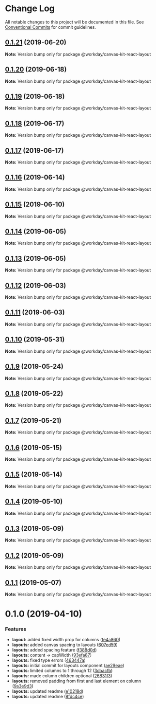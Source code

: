 # Change Log

All notable changes to this project will be documented in this file.
See [Conventional Commits](https://conventionalcommits.org) for commit guidelines.

## [0.1.21](https://ghe.megaleo.com/design/canvas-kit-react/tree/master/modules/canvas-kit-react-layout/compare/@workday/canvas-kit-react-layout@0.1.20...@workday/canvas-kit-react-layout@0.1.21) (2019-06-20)

**Note:** Version bump only for package @workday/canvas-kit-react-layout





## [0.1.20](https://ghe.megaleo.com/design/canvas-kit-react/tree/master/modules/canvas-kit-react-layout/compare/@workday/canvas-kit-react-layout@0.1.19...@workday/canvas-kit-react-layout@0.1.20) (2019-06-18)

**Note:** Version bump only for package @workday/canvas-kit-react-layout





## [0.1.19](https://ghe.megaleo.com/design/canvas-kit-react/tree/master/modules/canvas-kit-react-layout/compare/@workday/canvas-kit-react-layout@0.1.18...@workday/canvas-kit-react-layout@0.1.19) (2019-06-18)

**Note:** Version bump only for package @workday/canvas-kit-react-layout





## [0.1.18](https://ghe.megaleo.com/design/canvas-kit-react/tree/master/modules/canvas-kit-react-layout/compare/@workday/canvas-kit-react-layout@0.1.17...@workday/canvas-kit-react-layout@0.1.18) (2019-06-17)

**Note:** Version bump only for package @workday/canvas-kit-react-layout





## [0.1.17](https://ghe.megaleo.com/design/canvas-kit-react/tree/master/modules/canvas-kit-react-layout/compare/@workday/canvas-kit-react-layout@0.1.16...@workday/canvas-kit-react-layout@0.1.17) (2019-06-17)

**Note:** Version bump only for package @workday/canvas-kit-react-layout





## [0.1.16](https://ghe.megaleo.com/design/canvas-kit-react/tree/master/modules/canvas-kit-react-layout/compare/@workday/canvas-kit-react-layout@0.1.15...@workday/canvas-kit-react-layout@0.1.16) (2019-06-14)

**Note:** Version bump only for package @workday/canvas-kit-react-layout





## [0.1.15](https://ghe.megaleo.com/design/canvas-kit-react/tree/master/modules/canvas-kit-react-layout/compare/@workday/canvas-kit-react-layout@0.1.14...@workday/canvas-kit-react-layout@0.1.15) (2019-06-10)

**Note:** Version bump only for package @workday/canvas-kit-react-layout





## [0.1.14](https://ghe.megaleo.com/design/canvas-kit-react/tree/master/modules/canvas-kit-react-layout/compare/@workday/canvas-kit-react-layout@0.1.13...@workday/canvas-kit-react-layout@0.1.14) (2019-06-05)

**Note:** Version bump only for package @workday/canvas-kit-react-layout





## [0.1.13](https://ghe.megaleo.com/design/canvas-kit-react/tree/master/modules/canvas-kit-react-layout/compare/@workday/canvas-kit-react-layout@0.1.12...@workday/canvas-kit-react-layout@0.1.13) (2019-06-05)

**Note:** Version bump only for package @workday/canvas-kit-react-layout





## [0.1.12](https://ghe.megaleo.com/design/canvas-kit-react/tree/master/modules/canvas-kit-react-layout/compare/@workday/canvas-kit-react-layout@0.1.11...@workday/canvas-kit-react-layout@0.1.12) (2019-06-03)

**Note:** Version bump only for package @workday/canvas-kit-react-layout





## [0.1.11](https://ghe.megaleo.com/design/canvas-kit-react/tree/master/modules/canvas-kit-react-layout/compare/@workday/canvas-kit-react-layout@0.1.10...@workday/canvas-kit-react-layout@0.1.11) (2019-06-03)

**Note:** Version bump only for package @workday/canvas-kit-react-layout





## [0.1.10](https://ghe.megaleo.com/design/canvas-kit-react/tree/master/modules/canvas-kit-react-layout/compare/@workday/canvas-kit-react-layout@0.1.9...@workday/canvas-kit-react-layout@0.1.10) (2019-05-31)

**Note:** Version bump only for package @workday/canvas-kit-react-layout





## [0.1.9](https://ghe.megaleo.com/design/canvas-kit-react/tree/master/modules/canvas-kit-react-layout/compare/@workday/canvas-kit-react-layout@0.1.8...@workday/canvas-kit-react-layout@0.1.9) (2019-05-24)

**Note:** Version bump only for package @workday/canvas-kit-react-layout





## [0.1.8](https://ghe.megaleo.com/design/canvas-kit-react/tree/master/modules/canvas-kit-react-layout/compare/@workday/canvas-kit-react-layout@0.1.7...@workday/canvas-kit-react-layout@0.1.8) (2019-05-22)

**Note:** Version bump only for package @workday/canvas-kit-react-layout





## [0.1.7](https://ghe.megaleo.com/design/canvas-kit-react/tree/master/modules/canvas-kit-react-layout/compare/@workday/canvas-kit-react-layout@0.1.6...@workday/canvas-kit-react-layout@0.1.7) (2019-05-21)

**Note:** Version bump only for package @workday/canvas-kit-react-layout





## [0.1.6](https://ghe.megaleo.com/design/canvas-kit-react/tree/master/modules/canvas-kit-react-layout/compare/@workday/canvas-kit-react-layout@0.1.5...@workday/canvas-kit-react-layout@0.1.6) (2019-05-15)

**Note:** Version bump only for package @workday/canvas-kit-react-layout





## [0.1.5](https://ghe.megaleo.com/design/canvas-kit-react/tree/master/modules/canvas-kit-react-layout/compare/@workday/canvas-kit-react-layout@0.1.4...@workday/canvas-kit-react-layout@0.1.5) (2019-05-14)

**Note:** Version bump only for package @workday/canvas-kit-react-layout





## [0.1.4](https://ghe.megaleo.com/design/canvas-kit-react/tree/master/modules/canvas-kit-react-layout/compare/@workday/canvas-kit-react-layout@0.1.3...@workday/canvas-kit-react-layout@0.1.4) (2019-05-10)

**Note:** Version bump only for package @workday/canvas-kit-react-layout





## [0.1.3](https://ghe.megaleo.com/design/canvas-kit-react/tree/master/modules/canvas-kit-react-layout/compare/@workday/canvas-kit-react-layout@0.1.2...@workday/canvas-kit-react-layout@0.1.3) (2019-05-09)

**Note:** Version bump only for package @workday/canvas-kit-react-layout





## [0.1.2](https://ghe.megaleo.com/design/canvas-kit-react/tree/master/modules/canvas-kit-react-layout/compare/@workday/canvas-kit-react-layout@0.1.1...@workday/canvas-kit-react-layout@0.1.2) (2019-05-09)

**Note:** Version bump only for package @workday/canvas-kit-react-layout





## [0.1.1](https://ghe.megaleo.com/design/canvas-kit-react/tree/master/modules/canvas-kit-react-layout/compare/@workday/canvas-kit-react-layout@0.1.0...@workday/canvas-kit-react-layout@0.1.1) (2019-05-07)

**Note:** Version bump only for package @workday/canvas-kit-react-layout





# 0.1.0 (2019-04-10)


### Features

* **layout:** added fixed width prop for columns ([fe4a860](https://ghe.megaleo.com/design/canvas-kit-react/tree/master/modules/canvas-kit-react-layout/commits/fe4a860))
* **layouts:** added canvas spacing to layouts ([607ed59](https://ghe.megaleo.com/design/canvas-kit-react/tree/master/modules/canvas-kit-react-layout/commits/607ed59))
* **layouts:** added spacing feature ([f388d0d](https://ghe.megaleo.com/design/canvas-kit-react/tree/master/modules/canvas-kit-react-layout/commits/f388d0d))
* **layouts:** content -> capWidth ([93efa87](https://ghe.megaleo.com/design/canvas-kit-react/tree/master/modules/canvas-kit-react-layout/commits/93efa87))
* **layouts:** fixed type errors ([463447a](https://ghe.megaleo.com/design/canvas-kit-react/tree/master/modules/canvas-kit-react-layout/commits/463447a))
* **layouts:** initial commit for layouts component ([ae29eae](https://ghe.megaleo.com/design/canvas-kit-react/tree/master/modules/canvas-kit-react-layout/commits/ae29eae))
* **layouts:** limited columns to 1 through 12 ([3cbacfb](https://ghe.megaleo.com/design/canvas-kit-react/tree/master/modules/canvas-kit-react-layout/commits/3cbacfb))
* **layouts:** made column children optional ([26831f3](https://ghe.megaleo.com/design/canvas-kit-react/tree/master/modules/canvas-kit-react-layout/commits/26831f3))
* **layouts:** removed padding from first and last element on column ([9a3e9d3](https://ghe.megaleo.com/design/canvas-kit-react/tree/master/modules/canvas-kit-react-layout/commits/9a3e9d3))
* **layouts:** updated readme ([e10218d](https://ghe.megaleo.com/design/canvas-kit-react/tree/master/modules/canvas-kit-react-layout/commits/e10218d))
* **layouts:** updated readme ([8fdc4ce](https://ghe.megaleo.com/design/canvas-kit-react/tree/master/modules/canvas-kit-react-layout/commits/8fdc4ce))
